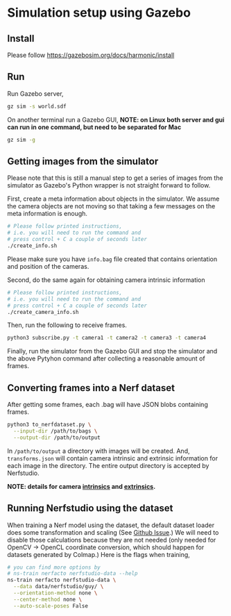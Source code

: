 # Simulation setup using Gazebo

## Install
Please follow https://gazebosim.org/docs/harmonic/install

## Run
Run Gazebo server,
```bash
gz sim -s world.sdf
```

On another terminal run a Gazebo GUI,
__NOTE: on Linux both server and gui can run in one command, but need to be separated for Mac__
```bash
gz sim -g
```

## Getting images from the simulator
Please note that this is still a manual step to get a series of images from the simulator as Gazebo's Python wrapper is not straight forward to follow.

First, create a meta information about objects in the simulator. We assume the camera objects are not moving so that taking a few messages on the meta information is enough.

```bash
# Please follow printed instructions,
# i.e. you will need to run the command and
# press control + C a couple of seconds later
./create_info.sh
```
Please make sure you have `info.bag` file created that contains orientation and position of the cameras.

Second, do the same again for obtaining camera intrinsic information

```bash
# Please follow printed instructions,
# i.e. you will need to run the command and
# press control + C a couple of seconds later
./create_camera_info.sh
```

Then, run the following to receive frames.

```bash
python3 subscribe.py -t camera1 -t camera2 -t camera3 -t camera4
```

Finally, run the simulator from the Gazebo GUI and stop the simulator and the above Pytyhon command after collecting a reasonable amount of frames.

## Converting frames into a Nerf dataset
After getting some frames, each .bag will have JSON blobs containing frames.

```bash
python3 to_nerfdataset.py \
  --input-dir /path/to/bags \
  --output-dir /path/to/output
```

In `/path/to/output` a directory with images will be created. And, `transforms.json` will contain camera intrinsic and extrinsic information for each image in the directory. The entire output directory is accepted by Nerfstudio.

__NOTE: details for camera [intrinsics](https://docs.nerf.studio/quickstart/data_conventions.html#camera-intrinsics) and [extrinsics](https://docs.nerf.studio/quickstart/data_conventions.html#camera-extrinsics).__

## Running Nerfstudio using the dataset
When training a Nerf model using the dataset, the default dataset loader does some transformation and scaling (See [Github Issue](https://github.com/nerfstudio-project/nerfstudio/issues/1101).) We will need to disable those calculations because they are not needed (only needed for OpenCV -> OpenCL coordinate conversion, which should happen for datasets generated by Colmap.) Here is the flags when training,

```bash
# you can find more options by 
# ns-train nerfacto nerfstudio-data --help
ns-train nerfacto nerfstudio-data \
  --data data/nerfstudio/guy/ \
  --orientation-method none \
  --center-method none \
  --auto-scale-poses False
```